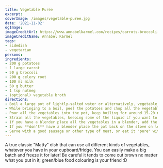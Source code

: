 ```yaml
---
title: Vegetable Purée
excerpt:
coverImage: /images/vegetable-puree.jpg
date: '2021-11-02'
ogImage:
imageCreditUrl: https://www.annabelkarmel.com/recipes/carrots-broccoli-cheese-puree/
imageCreditName: Annabel Karmel
tags:
- sidedish
- vegetarian
persons:
ingredients:
- 200 g potatoes
- 1 large carrot
- 50 g broccoli
- 200 g celery root
- 100 ml milk
- 50 g butter
- 1 tsp nutmeg
- (optional) vegetable broth
directions:
- Boil a large pot of lightly-salted water or alternatively, vegetable broth.
- While bringing to a boil, peel the potatoes and chop all the vegetables into 1-2 cm sized pieces.
- Pour all the vegetables into the pot, keep boiling for around 15-20 minutes, until the celery root can be easily pierced with a fork.
- Strain all the vegetables, keeping some of the liquid if you want to use it for a broth later.
- If you have a blender place all the vegetables in a blender, add the nutmeg, milk, butter and a good amount of pepper and mix on high until smooth and consistent.
- If you **don't** have a blender place the pot back on the stove on low heat and return the vegetables to the pot. Add nutmeg, milk, butter and a good amount of pepper and use a utensil (such as a ladle) to mush the vegetables until it's as combined as possible.
- Serve with a good sausage or other type of meat, or eat it "pure" with a sprinkle of sea salt.
---
```


A true classic "Matty" dish that can use all different kinds of vegetables, whatever you have in your cupboard/fridge. You can easily make a big batch and freeze it for later! Be careful it tends to come out brown no matter what you put in it; green/blue food colouring is your friend :D